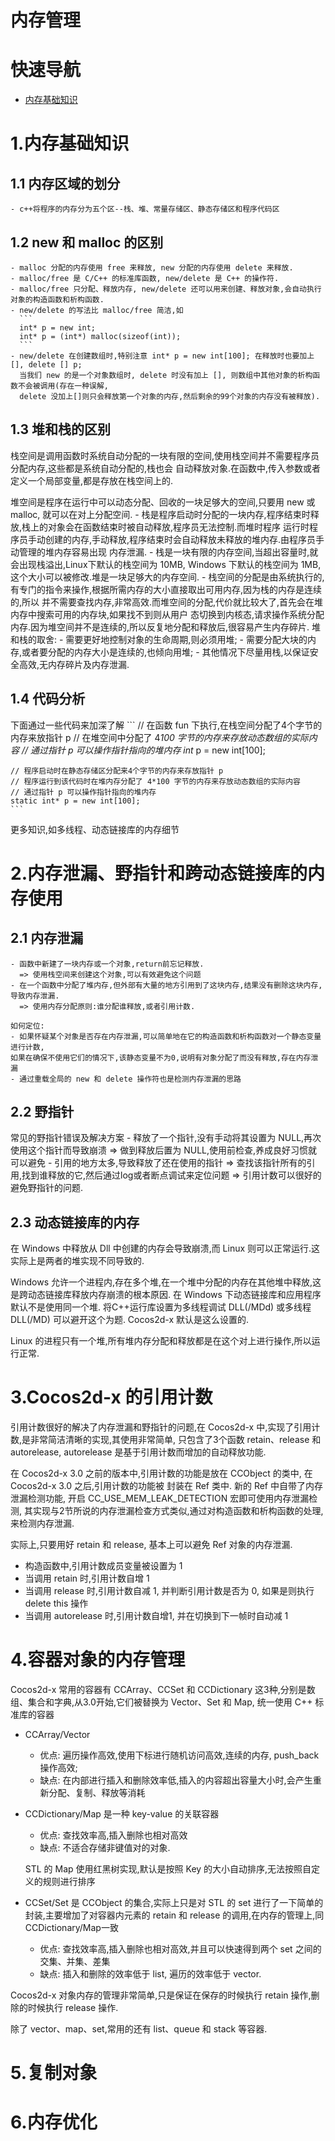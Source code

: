 # <h1>内存管理</h1> 
# 快速导航
  * [内存基础知识](#_1内存基础知识)

# 1.内存基础知识
  ## 1.1 内存区域的划分

    - c++将程序的内存分为五个区--栈、堆、常量存储区、静态存储区和程序代码区

  ## 1.2 new 和 malloc 的区别

    - malloc 分配的内存使用 free 来释放, new 分配的内存使用 delete 来释放.
    - malloc/free 是 C/C++ 的标准库函数, new/delete 是 C++ 的操作符.
    - malloc/free 只分配、释放内存, new/delete 还可以用来创建、释放对象,会自动执行对象的构造函数和析构函数.
    - new/delete 的写法比 malloc/free 简洁,如 
      ```
      int* p = new int;
      int* p = (int*) malloc(sizeof(int));
      ```
    - new/delete 在创建数组时,特别注意 int* p = new int[100]; 在释放时也要加上[], delete [] p;
      当我们 new 的是一个对象数组时, delete 时没有加上 [], 则数组中其他对象的析构函数不会被调用(存在一种误解,
      delete 没加上[]则只会释放第一个对象的内存,然后剩余的99个对象的内存没有被释放).

  ## 1.3 堆和栈的区别

  栈空间是调用函数时系统自动分配的一块有限的空间,使用栈空间并不需要程序员分配内存,这些都是系统自动分配的,栈也会
  自动释放对象.在函数中,传入参数或者定义一个局部变量,都是存放在栈空间上的.
  
  堆空间是程序在运行中可以动态分配、回收的一块足够大的空间,只要用 new 或 malloc, 就可以在对上分配空间.
    - 栈是程序启动时分配的一块内存,程序结束时释放,栈上的对象会在函数结束时被自动释放,程序员无法控制.而堆时程序
      运行时程序员手动创建的内存,手动释放,程序结束时会自动释放未释放的堆内存.由程序员手动管理的堆内存容易出现
      内存泄漏.
    - 栈是一块有限的内存空间,当超出容量时,就会出现栈溢出,Linux下默认的栈空间为 10MB, Windows 下默认的栈空间为
      1MB, 这个大小可以被修改.堆是一块足够大的内存空间.
    - 栈空间的分配是由系统执行的,有专门的指令来操作,根据所需内存的大小直接取出可用内存,因为栈的内存是连续的,所以
      并不需要查找内存,非常高效.而堆空间的分配,代价就比较大了,首先会在堆内存中搜索可用的内存块,如果找不到则从用户
      态切换到内核态,请求操作系统分配内存.因为堆空间并不是连续的,所以反复地分配和释放后,很容易产生内存碎片.
    堆和栈的取舍: 
    - 需要更好地控制对象的生命周期,则必须用堆;
    - 需要分配大块的内存,或者要分配的内存大小是连续的,也倾向用堆;
    - 其他情况下尽量用栈,以保证安全高效,无内存碎片及内存泄漏.

  ## 1.4 代码分析

  下面通过一些代码来加深了解
    ```
    // 在函数 fun 下执行,在栈空间分配了4个字节的内存来放指针 p
    // 在堆空间中分配了 4*100 字节的内存来存放动态数组的实际内容
    // 通过指针 p 可以操作指针指向的堆内存
    int* p = new int[100];

    // 程序启动时在静态存储区分配来4个字节的内存来存放指针 p
    // 程序运行到该代码时在堆内存分配了 4*100 字节的内存来存放动态数组的实际内容
    // 通过指针 p 可以操作指针指向的堆内存
    static int* p = new int[100];
    ```    

  更多知识,如多线程、动态链接库的内存细节

# 2.内存泄漏、野指针和跨动态链接库的内存使用
  ## 2.1 内存泄漏
    - 函数中新建了一块内存或一个对象,return前忘记释放.
      => 使用栈空间来创建这个对象,可以有效避免这个问题
    - 在一个函数中分配了堆内存,但外部有大量的地方引用到了这块内存,结果没有删除这块内存,导致内存泄漏.
      => 使用内存分配原则:谁分配谁释放,或者引用计数.

    如何定位: 
    - 如果怀疑某个对象是否存在内存泄漏,可以简单地在它的构造函数和析构函数对一个静态变量进行计数,
    如果在确保不使用它们的情况下,该静态变量不为0,说明有对象分配了而没有释放,存在内存泄漏
    - 通过重载全局的 new 和 delete 操作符也是检测内存泄漏的思路

  ## 2.2 野指针
  常见的野指针错误及解决方案
    - 释放了一个指针,没有手动将其设置为 NULL,再次使用这个指针而导致崩溃
    => 做到释放后置为 NULL,使用前检查,养成良好习惯就可以避免
    - 引用的地方太多,导致释放了还在使用的指针
    => 查找该指针所有的引用,找到谁释放的它,然后通过log或者断点调试来定位问题
    => 引用计数可以很好的避免野指针的问题.

  ## 2.3 动态链接库的内存
  在 Windows 中释放从 Dll 中创建的内存会导致崩溃,而 Linux 则可以正常运行.这实际上是两者的堆实现不同导致的.
  
  Windows 允许一个进程内,存在多个堆,在一个堆中分配的内存在其他堆中释放,这是跨动态链接库释放内存崩溃的根本原因.
  在 Windows 下动态链接库和应用程序默认不是使用同一个堆.
  将C++运行库设置为多线程调试 DLL(/MDd) 或多线程 DLL(/MD) 可以避开这个为题.
  Cocos2d-x 默认是这么设置的.
  
  Linux 的进程只有一个堆,所有堆内存分配和释放都是在这个对上进行操作,所以运行正常.


# 3.Cocos2d-x 的引用计数
引用计数很好的解决了内存泄漏和野指针的问题,在 Cocos2d-x 中,实现了引用计数,是非常简洁清晰的实现,其使用非常简单,
只包含了3个函数 retain、release 和 autorelease, autorelease 是基于引用计数而增加的自动释放功能.

在 Cocos2d-x 3.0 之前的版本中,引用计数的功能是放在 CCObject 的类中, 在 Cocos2d-x 3.0 之后,引用计数的功能被
封装在 Ref 类中. 新的 Ref 中自带了内存泄漏检测功能, 开启 CC_USE_MEM_LEAK_DETECTION 宏即可使用内存泄漏检测,
其实现与2节所说的内存泄漏检查方式类似,通过对构造函数和析构函数的处理,来检测内存泄漏.

实际上,只要用好 retain 和 release, 基本上可以避免 Ref 对象的内存泄漏.
  - 构造函数中,引用计数成员变量被设置为 1
  - 当调用 retain 时,引用计数自增 1
  - 当调用 release 时,引用计数自减 1, 并判断引用计数是否为 0, 如果是则执行 delete this 操作
  - 当调用 autorelease 时,引用计数自增1, 并在切换到下一帧时自动减 1

# 4.容器对象的内存管理
Cocos2d-x 常用的容器有 CCArray、CCSet 和 CCDictionary 这3种,分别是数组、集合和字典,从3.0开始,它们被替换为
Vector、Set 和 Map, 统一使用 C++ 标准库的容器
  - CCArray/Vector
    - 优点: 遍历操作高效,使用下标进行随机访问高效,连续的内存, push_back 操作高效;
    - 缺点: 在内部进行插入和删除效率低,插入的内容超出容量大小时,会产生重新分配、复制、释放等消耗
  
  - CCDictionary/Map 是一种 key-value 的关联容器
    - 优点: 查找效率高,插入删除也相对高效
    - 缺点: 不适合存储非键值对的对象.

    STL 的 Map 使用红黑树实现,默认是按照 Key 的大小自动排序,无法按照自定义的规则进行排序

  - CCSet/Set 是 CCObject 的集合,实际上只是对 STL 的 set 进行了一下简单的封装,主要增加了对容器内元素的 retain
    和 release 的调用,在内存的管理上,同 CCDictionary/Map一致
    - 优点: 查找效率高,插入删除也相对高效,并且可以快速得到两个 set 之间的交集、并集、差集
    - 缺点: 插入和删除的效率低于 list, 遍历的效率低于 vector.

  Cocos2d-x 对象内存的管理非常简单,只是保证在保存的时候执行 retain 操作,删除的时候执行 release 操作.
  
  除了 vector、map、set,常用的还有 list、queue 和 stack 等容器.

# 5.复制对象

# 6.内存优化